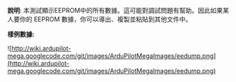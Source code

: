 **說明**: 本測試顯示EEPROM中的所有數據。這可能對調試問題有幫助。因此如果某人要你的 EEPROM 數據，你可以導出、複製並粘貼到其他文件中。

**樣例數據:**

![http://wiki.ardupilot-mega.googlecode.com/git/images/ArduPilotMegaImages/eedump.png](http://wiki.ardupilot-mega.googlecode.com/git/images/ArduPilotMegaImages/eedump.png)